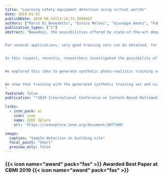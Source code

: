 ```yaml
---
title: "Learning safety equipment detection using virtual worlds"
date: 2019-01-01
publishDate: 2020-06-24T13:14:33.260084Z
authors: ["Marco Di Benedetto", "Enrico Meloni", "Giuseppe Amato", "Fabrizio Falchi", "Claudio Gennaro"]
publication_types: ["1"]
abstract: "Nowadays, the possibilities offered by state-of-the-art deep neural networks allow the creation of systems capable of recognizing and indexing visual content with very high accuracy. Performance of these systems relies on the availability of high quality training sets, containing a large number of examples (e.g. million), in addition to the the machine learning tools themselves. 


For several applications, very good training sets can be obtained, for example, crawling (noisily) annotated images from the internet, or by analyzing user interaction (e.g.: on social networks). However, there are several applications for which high quality training sets are not easy to be obtained/created. Consider, as an example, a security scenario where one wants to automatically detect rarely occurring threatening events.


In this respect, recently, researchers investigated the possibility of using a visual virtual environment, capable of artificially generating controllable and photo-realistic contents, to create training sets for applications with little available training images.


We explored this idea to generate synthetic photo-realistic training sets to train classifiers to recognize the proper use of individual safety equipment (e.g.: worker protection helmets, high-visibility vests, ear protection devices) during risky human activities. Then, we performed domain adaptation to real images by using a very small image data set of real-world photographs.


We show that training with the generated synthetic training set and using the domain adaptation step is an effective solution to address applications for which no training sets exist.
"
featured: false
publication: "*2019 International Conference on Content-Based Multimedia Indexing (CBMI)*"

links:
  - icon_pack: ai
    icon: ieee
    name: IEEE Xplore
    url: 'https://ieeexplore.ieee.org/document/8877466'

image:
  caption: "Sample detection on building site"
  focal_point: "Smart"
  preview_only: false
---
```


### {{< icon name="award" pack="fas" >}} Awarded Best Paper at CBMI 2019 {{< icon name="award" pack="fas" >}}